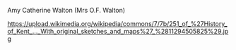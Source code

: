 Amy Catherine Walton (Mrs O.F. Walton)

https://upload.wikimedia.org/wikipedia/commons/7/7b/251_of_%27History_of_Kent_..._With_original_sketches_and_maps%27_%2811294505825%29.jpg
